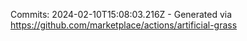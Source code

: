 Commits: 2024-02-10T15:08:03.216Z - Generated via https://github.com/marketplace/actions/artificial-grass
<br>
